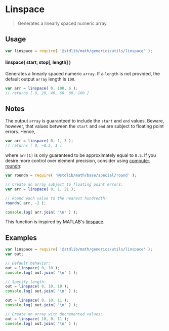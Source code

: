 Linspace
===
> Generates a linearly spaced numeric array.

<!-- <usage> -->
## Usage

``` javascript
var linspace = require( '@stdlib/math/generics/utils/linspace' );
```

#### linspace( start, stop[, length] )

Generates a linearly spaced numeric `array`. If a `length` is not provided, the default output `array` length is `100`.

``` javascript
var arr = linspace( 0, 100, 6 );
// returns [ 0, 20, 40, 60, 80, 100 ]
```
<!-- </usage> -->

<!-- <notes> -->
## Notes

The output `array` is guaranteed to include the `start` and `end` values. Beware, however, that values between the `start` and `end` are subject to floating point errors. Hence,

``` javascript
var arr = linspace( 0, 1, 3 );
// returns [ 0, ~0.5, 1 ]
```

where `arr[1]` is only guaranteed to be approximately equal to `0.5`. If you desire more control over element precision, consider using [compute-roundn](https://github.com/compute-io/roundn):

``` javascript
var roundn = require( '@stdlib/math/base/special/round' );

// Create an array subject to floating point errors:
var arr = linspace( 0, 1, 21 );

// Round each value to the nearest hundredth:
roundn( arr, -2 );

console.log( arr.join( '\n' ) );
```


This function is inspired by MATLAB's [linspace][linspace-matlab].
<!-- </notes> -->

<!-- <examples> -->
## Examples

``` javascript
var linspace = require( '@stdlib/math/generics/utils/linspace' );
var out;

// Default behavior:
out = linspace( 0, 10 );
console.log( out.join( '\n' ) );

// Specify length:
out = linspace( 0, 10, 10 );
console.log( out.join( '\n' ) );

out = linspace( 0, 10, 11 );
console.log( out.join( '\n' ) );

// Create an array with decremented values:
out = linspace( 10, 0, 11 );
console.log( out.join( '\n' ) );
```
<!-- </examples> -->

<!-- <links> -->
[linspace-matlab]: http://www.mathworks.com/help/matlab/ref/linspace.html
<!-- </links> -->

